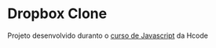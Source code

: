 <h1> Dropbox Clone </h1>

<p>Projeto desenvolvido duranto o <a href="https://www.udemy.com/course/javascript-curso-completo/">curso de Javascript</a> da Hcode</p>
